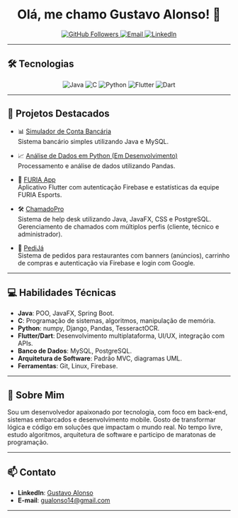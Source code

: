 <h1 align="center">Olá, me chamo Gustavo Alonso! 👋</h1>

<p align="center">
  <a href="https://github.com/guualonso">
    <img src="https://img.shields.io/github/followers/guualonso?label=Seguidores&style=social" alt="GitHub Followers">
  </a>
  <a href="mailto:gualonso14@gmail.com">
    <img src="https://img.shields.io/badge/Email-gualonso14@gmail.com-red?style=flat-square&logo=gmail" alt="Email">
  </a>
  <a href="https://www.linkedin.com/in/gustavo-alonso-938051209/">
    <img src="https://img.shields.io/badge/LinkedIn-Gustavo%20Alonso-blue?style=flat-square&logo=linkedin" alt="LinkedIn">
  </a>
</p>

---

## 🛠️ Tecnologias

<p align="center">
  <img src="https://img.shields.io/badge/Java-ED8B00?style=for-the-badge&logo=openjdk&logoColor=white" alt="Java">
  <img src="https://img.shields.io/badge/C-00599C?style=for-the-badge&logo=c&logoColor=white" alt="C">
  <img src="https://img.shields.io/badge/Python-3776AB?style=for-the-badge&logo=python&logoColor=white" alt="Python">
  <img src="https://img.shields.io/badge/Flutter-02569B?style=for-the-badge&logo=flutter&logoColor=white" alt="Flutter">
  <img src="https://img.shields.io/badge/Dart-0175C2?style=for-the-badge&logo=dart&logoColor=white" alt="Dart">
</p>

---

## 🚀 Projetos Destacados

- 📊 [Simulador de Conta Bancária](https://github.com/guualonso/SimuladordeContaBancaria)  
  Sistema bancário simples utilizando Java e MySQL.

- 📈 [Análise de Dados em Python (Em Desenvolvimento)](https://github.com/guualonso/analise-dados-python)  
  Processamento e análise de dados utilizando Pandas.

- 📱 [FURIA App](https://github.com/guualonso/furia_app)  
  Aplicativo Flutter com autenticação Firebase e estatísticas da equipe FURIA Esports.

- 🛠️ [ChamadoPro](https://github.com/guualonso/ChamadoPro)  
  Sistema de help desk utilizando Java, JavaFX, CSS e PostgreSQL. Gerenciamento de chamados com múltiplos perfis (cliente, técnico e administrador).

- 🍔 [PediJá](https://github.com/guualonso/Pedi-Ja)  
  Sistema de pedidos para restaurantes com banners (anúncios), carrinho de compras e autenticação via Firebase e login com Google.

---

## 💻 Habilidades Técnicas

- **Java**: POO, JavaFX, Spring Boot.
- **C**: Programação de sistemas, algoritmos, manipulação de memória.
- **Python**: numpy, Django, Pandas, TesseractOCR.
- **Flutter/Dart**: Desenvolvimento multiplataforma, UI/UX, integração com APIs.
- **Banco de Dados**: MySQL, PostgreSQL.
- **Arquitetura de Software**: Padrão MVC, diagramas UML.
- **Ferramentas**: Git, Linux, Firebase.

---

## 📌 Sobre Mim

Sou um desenvolvedor apaixonado por tecnologia, com foco em back-end, sistemas embarcados e desenvolvimento mobile. Gosto de transformar lógica e código em soluções que impactam o mundo real. No tempo livre, estudo algoritmos, arquitetura de software e participo de maratonas de programação.

---

## 📫 Contato

- **LinkedIn**: [Gustavo Alonso](https://www.linkedin.com/in/gustavo-alonso-938051209/)
- **E-mail**: [gualonso14@gmail.com](mailto:gualonso14@gmail.com)

---
